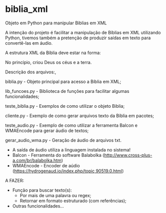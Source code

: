 # biblia_xml
Objeto em Python para manipular Biblias em XML

A intenção do projeto é facilitar a manipulação de Bíblias em XML utilizando Python, tivemos também a pretenção de produzir saídas em texto para convertê-las em áudio.

A estrutura XML da Bíblia deve estar na forma:

<?xml version="1.0" encoding="UTF-8" ?>
<biblia tipo="Revista e Atualizada">
<livro nome="Gênesis">
<capitulo numero="1">
<versiculo numero="1">No princípio, criou Deus os céus e a terra.</versiculo>
</capitulo>
</livro>
</biblia>

Descrição dos arquivos:,

biblia.py - Objeto principal para acesso a Bíblia em XML;

lib_funcoes.py - Biblioteca de funções para facilitar algumas funcionalidades;

teste_biblia.py - Exemplos de como utilizar o objeto Biblia;

cliente.py - Exemplo de como gerar arquivos texto da Bíblia em pacotes;

teste_audio.py - Exemplo de como utilizar a ferramenta Balcon e WMAEncode para gerar áudio de textos;

gerar_audio_wma.py - Geração de áudio de arquivos txt.

* A saída de áudio utiliza a linguagem instalada no sistema!
* Balcon - Ferramenta do software Balabolka (http://www.cross-plus-a.com/br/balabolka.htm)
* WMAEncode - Encoder de aúdio (https://hydrogenaud.io/index.php/topic,90519.0.html)

A FAZER:
- Função para buscar texto(s):
	- Por mais de uma palavra ou regex;
	- Retornar em formato estruturado (com referências);
- Outras funcionalidades...
